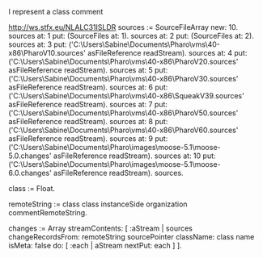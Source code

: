 I represent a class comment


http://ws.stfx.eu/NLALC31ISLDR
sources := SourceFileArray new: 10.
sources at: 1 put: (SourceFiles at: 1).
sources at: 2 put: (SourceFiles at: 2).
sources at: 3 put: ('C:\Users\Sabine\Documents\Pharo\vms\40-x86\PharoV10.sources' asFileReference readStream).
sources at: 4 put: ('C:\Users\Sabine\Documents\Pharo\vms\40-x86\PharoV20.sources' asFileReference readStream).
sources at: 5 put: ('C:\Users\Sabine\Documents\Pharo\vms\40-x86\PharoV30.sources' asFileReference readStream).
sources at: 6 put: ('C:\Users\Sabine\Documents\Pharo\vms\40-x86\SqueakV39.sources' asFileReference readStream).
sources at: 7 put: ('C:\Users\Sabine\Documents\Pharo\vms\40-x86\PharoV50.sources' asFileReference readStream).
sources at: 8 put: ('C:\Users\Sabine\Documents\Pharo\vms\40-x86\PharoV60.sources' asFileReference readStream).
sources at: 9 put: ('C:\Users\Sabine\Documents\Pharo\images\moose-5.1\moose-5.0.changes' asFileReference readStream).
sources at: 10 put: ('C:\Users\Sabine\Documents\Pharo\images\moose-5.1\moose-6.0.changes' asFileReference readStream).
sources.

class := Float.

remoteString := class class instanceSide organization commentRemoteString.

changes := Array streamContents: [ :aStream | sources
	changeRecordsFrom: remoteString sourcePointer
	className: class name
	isMeta: false
	do: [ :each | aStream nextPut: each ] ].
